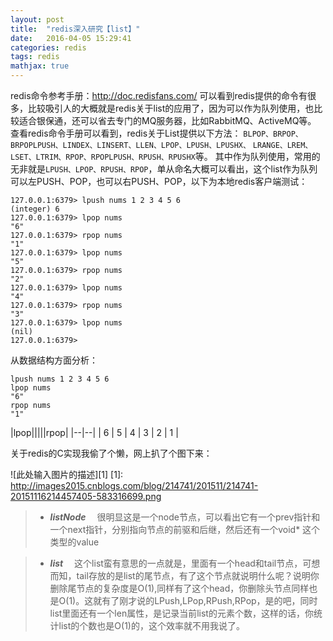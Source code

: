 ```yaml
---
layout: post
title:  "redis深入研究【list】"
date:   2016-04-05 15:29:41
categories: redis
tags: redis
mathjax: true
---
```


redis命令参考手册：http://doc.redisfans.com/
可以看到redis提供的命令有很多，比较吸引人的大概就是redis关于list的应用了，因为可以作为队列使用，也比较适合银保通，还可以省去专门的MQ服务器，比如RabbitMQ、ActiveMQ等。
查看redis命令手册可以看到，redis关于List提供以下方法：
`BLPOP、BRPOP、BRPOPLPUSH、LINDEX、LINSERT、LLEN、LPOP、LPUSH、LPUSHX、`
`LRANGE、LREM、LSET、LTRIM、RPOP、RPOPLPUSH、RPUSH、RPUSHX`等。
其中作为队列使用，常用的无非就是`LPUSH、LPOP、RPUSH、RPOP`，单从命名大概可以看出，这个list作为队列可以左PUSH、POP，也可以右PUSH、POP，以下为本地redis客户端测试：
```
127.0.0.1:6379> lpush nums 1 2 3 4 5 6
(integer) 6
127.0.0.1:6379> lpop nums
"6"
127.0.0.1:6379> rpop nums
"1"
127.0.0.1:6379> lpop nums
"5"
127.0.0.1:6379> rpop nums
"2"
127.0.0.1:6379> lpop nums
"4"
127.0.0.1:6379> rpop nums
"3"
127.0.0.1:6379> lpop nums
(nil)
127.0.0.1:6379>
```
从数据结构方面分析：
```
lpush nums 1 2 3 4 5 6
lpop nums
"6"
rpop nums
"1"
```

|lpop|||||rpop|
|--|--|
| 6 | 5 | 4 | 3 | 2 | 1 |

关于redis的C实现我偷了个懒，网上扒了个图下来：

![此处输入图片的描述][1]
  [1]: http://images2015.cnblogs.com/blog/214741/201511/214741-20151116214457405-583316699.png

> * ***listNode***  　很明显这是一个node节点，可以看出它有一个prev指针和一个next指针，分别指向节点的前驱和后继，然后还有一个void* 这个类型的value

> * ***list***  　这个list蛮有意思的一点就是，里面有一个head和tail节点，可想而知，tail存放的是list的尾节点，有了这个节点就说明什么呢？说明你删除尾节点的复杂度是O(1),同样有了这个head，你删除头节点同样也是O(1)。这就有了刚才说的LPush,LPop,RPush,RPop，是的吧，同时list里面还有一个len属性，是记录当前list的元素个数，这样的话，你统计list的个数也是O(1)的，这个效率就不用我说了。
